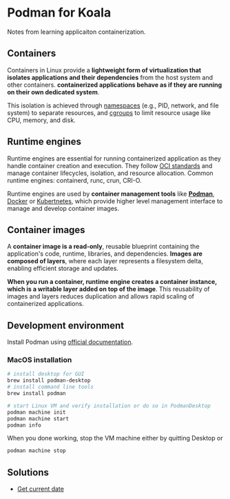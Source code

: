 # Podman for Koala
Notes from learning applicaiton containerization.

## Containers
Containers in Linux provide a **lightweight form of virtualization that isolates applications and their dependencies** from the host system and other containers.  **containerized applications behave as if they are running on their own dedicated system**. 

This isolation is achieved through [namespaces](https://en.wikipedia.org/wiki/Linux_namespaces) (e.g., PID, network, and file system) to separate resources, and [cgroups](https://en.wikipedia.org/wiki/Cgroups) to limit resource usage like CPU, memory, and disk.

## Runtime engines
Runtime engines are essential for running containerized application as they handle container creation and execution. They follow [OCI standards](https://opencontainers.org/) and manage container lifecycles, isolation, and resource allocation. Common runtime engines: containerd, runc, crun, CRI-O.

Runtime engines are used by **container management tools** like [**Podman**](https://podman.io/), [Docker](https://www.docker.com/) or [Kubertnetes](https://kubernetes.io/), which provide higher level management interface to manage and develop container images.

## Container images

A **container image is a read-only**, reusable blueprint containing the application's code, runtime, libraries, and dependencies. **Images are composed of layers**, where each layer represents a filesystem delta, enabling efficient storage and updates.

**When you run a container, runtime engine creates a container instance, which is a writable layer added on top of the image**. This reusability of images and layers reduces duplication and allows rapid scaling of containerized applications.


## Development environment

Install Podman using [official documentation](https://podman.io/docs/installation).


### MacOS installation
```bash
# install desktop for GUI
brew install podman-desktop
# install command line tools
brew install podman

# start Linux VM and verify installation or do so in PodmanDesktop
podman machine init
podman machine start
podman info
```

When you done working, stop the VM machine either by quitting Desktop or
```bash
podman machine stop
```


## Solutions
- [Get current date](solutions/01-simpe-date/README.md)
